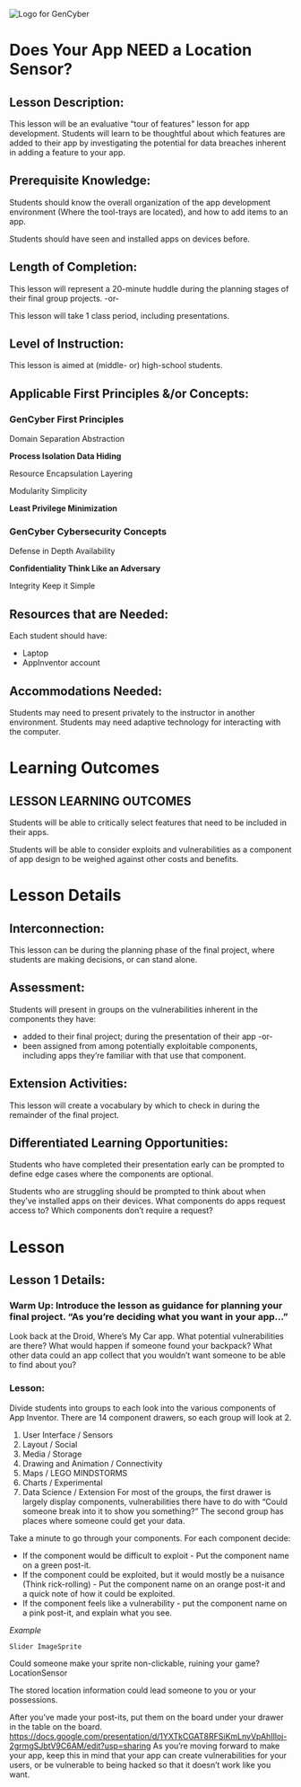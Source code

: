 ![Logo for GenCyber](https://media.defense.gov/2019/Jul/22/2002159967/1088/820/0/190722-D-IM742-2001.JPG)
# Does Your App NEED a Location Sensor?

## Lesson Description: 
This lesson will be an evaluative “tour of features” lesson for app development. Students will learn to be thoughtful about which features are added to their app by investigating the potential for data breaches inherent in adding a feature to your app. 

## Prerequisite Knowledge: 
Students should know the overall organization of the app development environment (Where the tool-trays are located), and how to add items to an app.

Students should have seen and installed apps on devices before.

## Length of Completion: 
This lesson will represent a 20-minute huddle during the planning stages of their final 
group projects. -or-

This lesson will take 1 class period, including presentations.

## Level of Instruction: 
This lesson is aimed at (middle- or) high-school students.

## Applicable First Principles &/or Concepts:  
### GenCyber First Principles
Domain Separation	  Abstraction

**Process Isolation	  Data Hiding**

Resource Encapsulation	Layering

Modularity	Simplicity

**Least Privilege		Minimization**

### GenCyber Cybersecurity Concepts
Defense in Depth	Availability

**Confidentiality	Think Like an Adversary**

Integrity	Keep it Simple

## Resources that are Needed: 
Each student should have:
* Laptop
* AppInventor account

## Accommodations Needed: 
Students may need to present privately to the instructor in another environment. Students may need adaptive technology for interacting with the computer.

# Learning Outcomes

## LESSON LEARNING OUTCOMES
Students will be able to critically select features that need to be included in their apps.

Students will be able to consider exploits and vulnerabilities as a component of app design to be weighed against other costs and benefits.

# Lesson Details

## Interconnection: 
This lesson can be during the planning phase of the final project, where students are making decisions, or can stand alone.
## Assessment: 
Students will present in groups on the vulnerabilities inherent in the components they have:
* added to their final project; during the presentation of their app -or-
* been assigned from among potentially exploitable components, including apps they’re familiar with that use that component.

## Extension Activities: 
This lesson will create a vocabulary by which to check in during the remainder of the final project.

## Differentiated Learning Opportunities: 
Students who have completed their presentation early can be prompted to define edge cases where the components are optional.

Students who are struggling should be prompted to think about when they’ve installed apps on their devices. What components do apps request access to? Which components don’t require a request?

# Lesson


## Lesson 1 Details: 
### Warm Up: Introduce the lesson as guidance for planning your final project. “As you’re deciding what you want in your app…”

Look back at the Droid, Where’s My Car app. What potential vulnerabilities are there? What would happen if someone found your backpack? What other data could an app collect that you wouldn’t want someone to be able to find about you?

### Lesson:
Divide students into groups to each look into the various components of App Inventor. There are 14 component drawers, so each group will look at 2.
1. User Interface / Sensors
2. Layout / Social
3. Media / Storage
4. Drawing and Animation / Connectivity
5. Maps / LEGO MINDSTORMS
6. Charts / Experimental
7. Data Science / Extension
For most of the groups, the first drawer is largely display components, vulnerabilities there have to do with “Could someone break into it to show you something?” The second group has places where someone could get your data. 

Take a minute to go through your components. For each component decide:
* If the component would be difficult to exploit - Put the component name on a green post-it.
* If the component could be exploited, but it would mostly be a nuisance (Think rick-rolling) - Put the component name on an orange post-it and a quick note of how it could be exploited.
* If the component feels like a vulnerability - put the component name on a pink post-it, and explain what you see.

*Example*

`Slider
ImageSprite`

Could someone make your sprite non-clickable, ruining your game?
LocationSensor

The stored location information could lead someone to you or your possessions.


After you’ve made your post-its, put them on the board under your drawer in the table on the board. https://docs.google.com/presentation/d/1YXTkCGAT8RFSiKmLnyVpAhIlloj-2grmgSJbtV9C6AM/edit?usp=sharing
As you’re moving forward to make your app, keep this in mind that your app can create vulnerabilities for your users, or be vulnerable to being hacked so that it doesn’t work like you want. 
